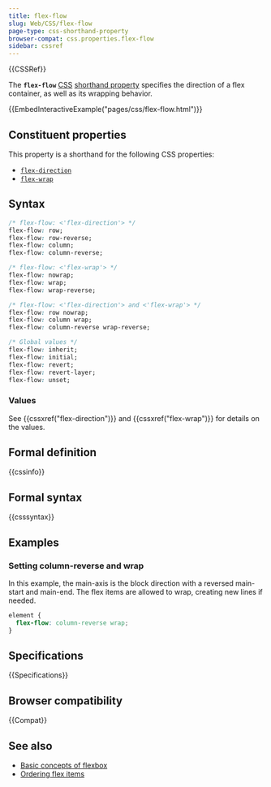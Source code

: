 ```yaml
---
title: flex-flow
slug: Web/CSS/flex-flow
page-type: css-shorthand-property
browser-compat: css.properties.flex-flow
sidebar: cssref
---
```


{{CSSRef}}

The **`flex-flow`** [CSS](/en-US/docs/Web/CSS) [shorthand property](/en-US/docs/Web/CSS/Shorthand_properties) specifies the direction of a flex container, as well as its wrapping behavior.

{{EmbedInteractiveExample("pages/css/flex-flow.html")}}

## Constituent properties

This property is a shorthand for the following CSS properties:

- [`flex-direction`](/en-US/docs/Web/CSS/flex-direction)
- [`flex-wrap`](/en-US/docs/Web/CSS/flex-wrap)

## Syntax

```css
/* flex-flow: <'flex-direction'> */
flex-flow: row;
flex-flow: row-reverse;
flex-flow: column;
flex-flow: column-reverse;

/* flex-flow: <'flex-wrap'> */
flex-flow: nowrap;
flex-flow: wrap;
flex-flow: wrap-reverse;

/* flex-flow: <'flex-direction'> and <'flex-wrap'> */
flex-flow: row nowrap;
flex-flow: column wrap;
flex-flow: column-reverse wrap-reverse;

/* Global values */
flex-flow: inherit;
flex-flow: initial;
flex-flow: revert;
flex-flow: revert-layer;
flex-flow: unset;
```

### Values

See {{cssxref("flex-direction")}} and {{cssxref("flex-wrap")}} for details on the values.

## Formal definition

{{cssinfo}}

## Formal syntax

{{csssyntax}}

## Examples

### Setting column-reverse and wrap

In this example, the main-axis is the block direction with a reversed main-start and main-end. The flex items are allowed to wrap, creating new lines if needed.

```css
element {
  flex-flow: column-reverse wrap;
}
```

## Specifications

{{Specifications}}

## Browser compatibility

{{Compat}}

## See also

- [Basic concepts of flexbox](/en-US/docs/Web/CSS/CSS_flexible_box_layout/Basic_concepts_of_flexbox)
- [Ordering flex items](/en-US/docs/Web/CSS/CSS_flexible_box_layout/Ordering_flex_items)
